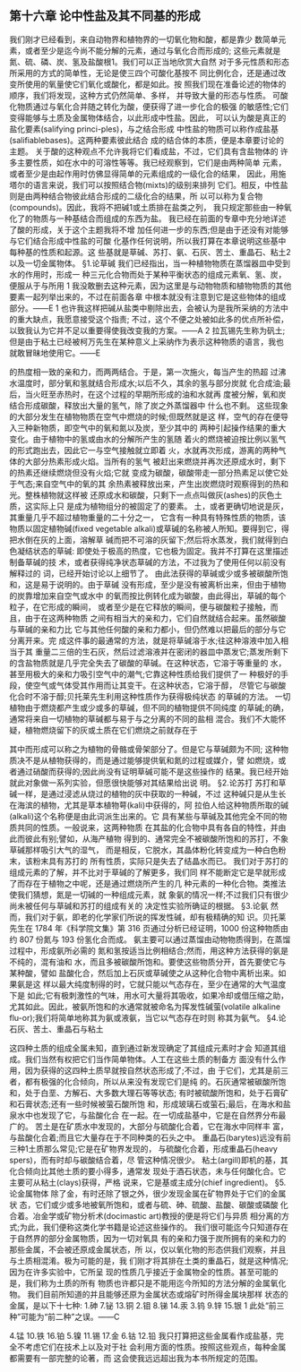 ## 第十六章 论中性盐及其不同基的形成
我们刚才已经看到，来自动物界和植物界的一切氧化物和酸，都是靠少 数简单元素，或者至少是迄今尚不能分解的元素，通过与氧化合而形成的; 这些元素就是氮、硫、磷、炭、氢及盐酸根1。我们可以正当地欣赏大自然 对于多元性质和形态所采用的方式的简单性，无论是使三四个可酸化基按不 同比例化合，还是通过改变所使用的氧量使它们氧化或酸化，都是如此。按 照我们现在准备论述的物体的顺序，我们将发现，这种方式仍然简单、多样， 并导致大量的形态与性质。
可酸化物质通过与氧化合并随之转化为酸，便获得了进一步化合的极强 的敏感性;它们变得能够与土质及金属物体结合，以此形成中性盐。因此， 可以认为酸是真正的盐化要素(salifying princi-ples)，与之结合形成 中性盐的物质可以称作成盐基(salifiablebases)。这两种要素彼此结合 成的结合体的本质，便是本章要讨论的主题。
关于酸的这种观点不允许我将它们看成盐，不过，它们具有含盐物体的 许多主要性质，如在水中的可溶性等等。我已经观察到，它们是由两种简单 元素，或者至少是由起作用时仿佛显得简单的元素组成的一级化合的结果， 因此，用施塔尔的语言来说，我们可以按照结合物(mixts)的级别来排列 它们。相反，中性盐则是由两种结合物彼此结合形成的二级化合的结果，所 以可以称为复合物(compounds)。因此，我将不把碱1或土质排在盐类之列， 我只规定那些由一种氧化了的物质与一种基结合而组成的东西为盐。
我已经在前面的专章中充分地详述了酸的形成，关于这个主题我将不增 加任何进一步的东西;但是由于还没有对能够与它们结合形成中性盐的可酸 化基作任何说明，所以我打算在本章说明这些基中每种基的性质和起源。这 些基就是草碱、苏打、氨、石灰、苦土、重晶石、粘土2以及一切金属物体。
§1.论草碱
   我们已经指出，当一种植物物质在蒸馏器皿中受到水的作用时，形成一
 种三元化合物而处于某种平衡状态的组成元素氧、氢、炭，便服从于与所用
1 我没敢删去这种元素，因为这里是与动物物质和植物物质的其他要素一起列举出来的，不过在前面各章 中根本就没有注意到它是这些物体的组成部分。——E
1 也许我这样把碱从盐类中剔除出去，会被认为是我所采纳的方法中的重大缺点，我愿意接受这个指责; 不过，这个不便之处被如此多的优点所补偿，以致我认为它并不足以重要得使我改变我的方案。——A
2 拉瓦锡先生称为矾土;但是由于粘土已经被柯万先生在某种意义上采纳作为表示这种物质的语言，我也 就敢冒昧地使用它。——E
 
的热度相一致的亲和力，而两两结合。于是，第一次施火，每当产生的热超
过沸水温度时，部分氧和氢就结合形成水;以后不久，其余的氢与部分炭就
化合成油;最后，当火旺至赤热时，在这个过程的早期所形成的油和水就再
度被分解，氧和炭结合形成碳酸，释放出大量的氢气，除了炭之外蒸馏器中
什么也不剩。
这些现象的大部分发生在植物物质在空气中燃烧的时候;但既然就是这 样，空气的存在便导入三种新物质，即空气中的氧和氮以及炭，至少其中的 两种引起操作结果的重大变化。由于植物中的氢或由水的分解所产生的氢随 着火的燃烧被迫按比例以氢气的形式跑出去，因此它一与空气接触就立即着 火，水就再次形成，游离的两种气体的大部分热素形成火焰。当所有的氢气 被赶出来燃烧并再次还原成水时，剩下的热素还继续燃烧但没有火焰;它就 变成为碳酸，碳酸带走一部分热素足以使它处于气态;来自空气中的氧的其 余热素被释放出来，产生出炭燃烧时观察得到的热和光。整株植物就这样被 还原成水和碳酸，只剩下一点点叫做灰(ashes)的灰色土质，这实际上只 是成为植物组分的被固定了的要素。
土，或者更确切地说是灰，其重量几乎不超过植物重量的二十分之一， 它含有一种具有特殊性质的物质，该物质以固定植物碱(fixed vegetable alkali)或草碱的名称被人所知。要得到它，得把水倒在灰的上面，溶解草 碱而把不可溶的灰留下;然后将水蒸发，我们就得到白色凝结状态的草碱: 即使处于极高的热度，它也极为固定。我并不打算在这里描述制备草碱的技 术，或者获得纯净状态草碱的方法，不过我为了使用任何以前没有解释过的 词，已经开始讨论以上细节了。
由此法获得的草碱或少或多被碳酸所饱和，这是易于说明的。由于草碱 没有形成，至少是没有被离析出来，但由于植物的炭靠增加来自空气或水中 的氧而按比例转化成为碳酸，由此得出，草碱的每个粒子，在它形成的瞬间， 或者至少是在它释放的瞬间，便与碳酸粒子接触，而且，由于在这两种物质 之间有相当大的亲和力，它们自然就结合起来。虽然碳酸与草碱的亲和力比 它与其他任何酸的亲和力都小，但仍然难以把最后的部分与它分离开来。完 成这件事的最通常的方法，就是将草碱溶于水;往这种溶液中加入相当于其 重量二三倍的生石灰，然后过滤溶液并在密闭的器皿中蒸发它;蒸发所剩下 的含盐物质就是几乎完全失去了碳酸的草碱。在这种状态，它溶于等重量的 水，甚至用极大的亲和力吸引空气中的潮气;它靠这种性质给我们提供了一 种极好的手段，使空气或气体受其作用而让其变干。在这种状态，它溶于醇， 尽管它与碳酸化合时不溶于醇;贝托莱先生利用这种性质作为获得极纯状态 的草碱的方法。
  一切植物由于燃烧都产生或少或多的草碱，但不同的植物提供不同纯度
的草碱;的确，通常将来自一切植物的草碱都与易于与之分离的不同的盐相
混合。我们不大能怀疑，植物燃烧留下的灰或土质在它们燃烧之前就存在于

其中而形成可以称之为植物的骨骼或骨架部分了。但是它与草碱颇为不同; 这种物质决不是从植物获得的，而是通过能够提供氧和氮的过程或媒介，譬 如燃烧，或者通过硝酸而获得的;因此尚没有证明草碱可能不是这些操作的 结果。我已经开始就此对象做一系列实验，但愿很快能够对其结果给出说 明。
§2.论苏打
苏打和草碱一样，是通过浸滤从烧过的植物的灰中获取的一种碱，不过 这种碱只是从生长在海滨的植物，尤其是草本植物萼(kali)中获得的，阿 拉伯人给这种物质所取的碱(alkali)这个名称便是由此词派生出来的。它 具有某些与草碱及其他完全不同的物质共同的性质。一般说来，这两种物质 在其盐的化合物中具有各自的特性，并由此而彼此有别;譬如，从海产植物 得到的、通常完全不被碳酸所饱和的苏打，不象草碱那样吸引大气的湿气， 而是相反，它脱水，其晶体粉化转变成为一种白色粉末，该粉末具有苏打的 所有性质，实际只是失去了结晶水而已。
我们对于苏打的组成元素的了解，并不比对于草碱的了解更多，我们同 样不能断定它是早就形成了而存在于植物之中呢，还是通过燃烧所产生的几 种元素的一种化合物。类推法使我们猜想，氮是一切碱的一种组成元素，就 象氨的情况一样;不过我们只有很少尚未被任何与草碱和苏打的组成有关的 决定性实验所确证的根据。
§3.论氨
然而，我们对于氨，即老的化学家们所说的挥发性碱，却有极精确的知 识。贝托莱先生在 1784 年《科学院文集》第 316 页通过分析已经证明，1000 份这种物质由约 807 份氮与 193 份氢化合而成。
氨主要可以通过蒸馏由动物物质得到，在蒸馏过程中，形成氨所必需的 氮和氢按适当比例相结合;然而，用这种方法获得的氨是不纯的，混有油和 水，而且多被碳酸所饱和。要使这些物质分开，首先要使它与某种酸，譬如 盐酸化合，然后加上石灰或草碱使之从这种化合物中离析出来。如果氨是这 样以最大纯度制得的时，它就只能以气态存在，至少在通常的大气温度下是 如此;它有极刺激性的气味，用水可大量将其吸收，如果冷却或借压缩之助， 尤其如此。因此，被氨所饱和的水通常就被命名为挥发性碱萤(volatile alkaline flu-or);我们将简单地称其为氨或液氨，当它以气态存在时则 称其为氨气。
§4.论石灰、苦土、重晶石与粘土

这四种土质的组成全属未知，直到通过新发现确定了其组成元素时才会 知道其组成。我们当然有权把它们当作简单物体。人工在这些土质的制备方 面没有什么作用，因为获得的这四种土质早就按自然状态形成了;不过，由 于它们，尤其是前三者，都有极强的化合倾向，所以从来没有发现它们是纯 的。石灰通常被碳酸所饱和，处于白垩、方解石、大多数大理石等等状态; 有时被硫酸所饱和，处于石膏矿和石膏状态;还有一些时候被萤石酸所饱 和，形成玻璃石或萤石;最后，在海水和盐泉水中也发现了它，与盐酸化合 在一起。在一切成盐基中，它是在自然界分布最广的。
苦土是在矿质水中发现的，大部分与硫酸化合着，它在海水中同样丰 富，与盐酸化合着;而且它大量存在于不同种类的石头之中。
重晶石(barytes)远没有前三种1土质那么常见;它是在矿物界发现的， 与硫酸化合着，形成重晶石(heavy spers)，而有时却与碳酸结合着，尽 管这种情况很少。
粘土(argill)即机的基，其化合倾向比其他土质的要小得多，通常发 现处于酒石状态，未与任何酸化合。它主要可从粘土(clays)获得，严格 说来，它是基或主成分(chief ingredient)。
§5.论金属物体
除了金，有时还除了银之外，很少发现金属在矿物界处于它们的金属状 态，它们或少或多地被氧所饱和，或者与硫、砷、硫酸、盐酸、碳酸或磷酸 化合着。冶金学或矿物分析术(docimastic art)教授的便是将它们与异质 相分离的方式;为此，我们便称这类化学书籍是论述这些操作的。
我们很可能迄今只知道存在于自然界的部分金属物质，因为一切对氧具 有的亲和力强于炭所拥有的亲和力的那些金属，不会被还原成金属状态，所 以，仅以氧化物的形态供我们观察，并且与土质相混淆。极为可能的是，我 们刚才将其排在土类的重晶石，就是这种情况;因为在许多实验中，它所呈 现的性质几乎接近于金属物全的性质。甚至可能的是，我们称为土质的所有 物质也许都只是不能用迄今所知的方法分解的金属氧化物。
我们目前所知道的并且能够还原为金属状态或熔矿时所得金属块那样 状态的金属，是以下十七种:
1.砷 7.铋 13.铜 2.钼 8.锑 14.汞 3.钨 9.锌 15.银
1 此处“前三种”可能为“前二种”之误。——C
 
4.锰 10.铁 16.铂 5.镍 11.锡 17.金 6.钴 12.铅
我只打算把这些金属看作成盐基，完全不考虑它们在技术上以及对于社 会利用方面的性质。按照这些观点，每种金属都需要有一部完整的论著，而 这会使我远远超出我为本书所规定的范围。